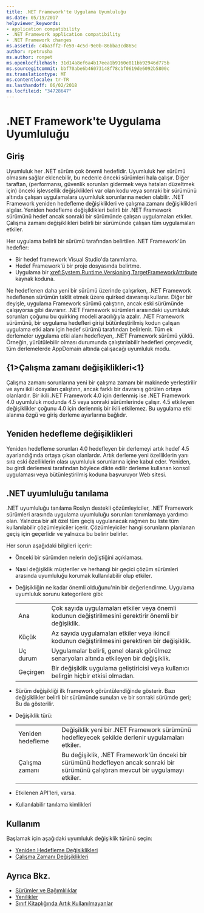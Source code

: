 ```yaml
---
title: .NET Framework'te Uygulama Uyumluluğu
ms.date: 05/19/2017
helpviewer_keywords:
- application compatibility
- .NET Framework application compatibility
- .NET Framework changes
ms.assetid: c4ba3ff2-fe59-4c5d-9e0b-86bba3cd865c
author: rpetrusha
ms.author: ronpet
ms.openlocfilehash: 31d14a8ef6a4b17eea1b9160e811bb92946d775b
ms.sourcegitcommit: bbf70abe6b46073148f78cbf0619de6092b5800c
ms.translationtype: MT
ms.contentlocale: tr-TR
ms.lasthandoff: 06/02/2018
ms.locfileid: "34728647"
---
```

# <a name="application-compatibility-in-the-net-framework"></a>.NET Framework'te Uygulama Uyumluluğu

## <a name="introduction"></a>Giriş
Uyumluluk her .NET sürüm çok önemli hedefidir. Uyumluluk her sürümü olmasını sağlar eklenebilir, bu nedenle önceki sürümleri hala çalışır. Diğer taraftan, (performansı, güvenlik sorunları gidermek veya hataları düzeltmek için) önceki işlevsellik değişiklikleri var olan kodu veya sonraki bir sürümünü altında çalışan uygulamalara uyumluluk sorunlarına neden olabilir. .NET Framework yeniden hedefleme değişiklikleri ve çalışma zamanı değişiklikleri algılar. Yeniden hedefleme değişiklikleri belirli bir .NET Framework sürümünü hedef ancak sonraki bir sürümünde çalışan uygulamaları etkiler. Çalışma zamanı değişiklikleri belirli bir sürümünde çalışan tüm uygulamaları etkiler.

Her uygulama belirli bir sürümü tarafından belirtilen .NET Framework'ün hedefler:

* Bir hedef framework Visual Studio'da tanımlama.
* Hedef Framework'ü bir proje dosyasında belirtme.
* Uygulama bir <xref:System.Runtime.Versioning.TargetFrameworkAttribute> kaynak koduna.

Ne hedeflenen daha yeni bir sürümü üzerinde çalışırken, .NET Framework hedeflenen sürümün taklit etmek üzere quirked davranışı kullanır. Diğer bir deyişle, uygulama Framework sürümü çalıştırın, ancak eski sürümünde çalışıyorsa gibi davranır. .NET Framework sürümleri arasındaki uyumluluk sorunları çoğunu bu quirking modeli aracılığıyla azalır. .NET Framework sürümünü, bir uygulama hedefleri girişi bütünleştirilmiş kodun çalışan uygulama etki alanı için hedef sürümü tarafından belirlenir. Tüm ek derlemeler uygulama etki alanı hedefleyen, .NET Framework sürümü yüklü. Örneğin, yürütülebilir olması durumunda çalıştırılabilir hedefleri çerçevedir, tüm derlemelerde AppDomain altında çalışacağı uyumluluk modu.

## <a name="runtime-changes"></a>{1&gt;Çalışma zamanı değişiklikleri&lt;1}

Çalışma zamanı sorunlarına yeni bir çalışma zamanı bir makinede yerleştirilir ve aynı ikili dosyaları çalıştırın, ancak farklı bir davranış görülen ortaya olanlardır. Bir ikili .NET Framework 4.0 için derlenmiş ise .NET Framework 4.0 uyumluluk modunda 4.5 veya sonraki sürümlerinde çalışır. 4.5 etkileyen değişiklikler çoğunu 4.0 için derlenmiş bir ikili etkilemez. Bu uygulama etki alanına özgü ve giriş derleme ayarlarına bağlıdır.

## <a name="retargeting-changes"></a>Yeniden hedefleme değişiklikleri

Yeniden hedefleme sorunları 4.0 hedefleyen bir derlemeyi artık hedef 4.5 ayarlandığında ortaya çıkan olanlardır. Artık derleme yeni özelliklerin yanı sıra eski özelliklerin olası uyumluluk sorunlarına içine kabul eder. Yeniden, bu girdi derlemesi tarafından böylece dikte edilir derleme kullanan konsol uygulaması veya bütünleştirilmiş koduna başvuruyor Web sitesi.

## <a name="net-compatibility-diagnostics"></a>.NET uyumluluğu tanılama

.NET uyumluluğu tanılama Roslyn destekli çözümleyiciler, .NET Framework sürümleri arasında uygulama uyumluluğu sorunları tanımlamaya yardımcı olan. Yalnızca bir alt özel tüm geçiş uygulanacak rağmen bu liste tüm kullanılabilir çözümleyiciler içerir. Çözümleyiciler hangi sorunların planlanan geçiş için geçerlidir ve yalnızca bu belirir belirler.

Her sorun aşağıdaki bilgileri içerir:

-   Önceki bir sürümden nelerin değiştiğini açıklaması.

-   Nasıl değişiklik müşteriler ve herhangi bir geçici çözüm sürümleri arasında uyumluluğu korumak kullanılabilir olup etkiler.

-   Değişikliğin ne kadar önemli olduğunu'nin bir değerlendirme. Uygulama uyumluluk sorunu kategorilere gibi:

    |   |   |
    |---|---|
    |Ana|Çok sayıda uygulamaları etkiler veya önemli kodunun değiştirilmesini gerektirir önemli bir değişiklik.|
    |Küçük|Az sayıda uygulamaları etkiler veya ikincil kodunun değiştirilmesini gerektiren bir değişiklik.|
    |Uç durum|Uygulamalar belirli, genel olarak görülmez senaryoları altında etkileyen bir değişiklik.|
    |Geçirgen|Bir değişiklik uygulama geliştiricisi veya kullanıcı belirgin hiçbir etkisi olmadan.|

-   Sürüm değişikliği ilk framework görüntülendiğinde gösterir. Bazı değişiklikler belirli bir sürümünde sunulan ve bir sonraki sürümde geri; Bu da gösterilir.

-   Değişiklik türü:

    |   |   |
    |---|---|
    |Yeniden hedefleme|Değişiklik yeni bir .NET Framework sürümünü hedefleyecek şekilde derlenir uygulamaları etkiler.|
    |Çalışma zamanı|Bu değişiklik, .NET Framework'ün önceki bir sürümünü hedefleyen ancak sonraki bir sürümünü çalıştıran mevcut bir uygulamayı etkiler.|

-   Etkilenen API'leri, varsa.

-   Kullanılabilir tanılama kimlikleri

## <a name="usage"></a>Kullanım
Başlamak için aşağıdaki uyumluluk değişiklik türünü seçin:

* [Yeniden Hedefleme Değişiklikleri](./retargeting/index.md)
* [Çalışma Zamanı Değişiklikleri](./runtime/index.md)


## <a name="see-also"></a>Ayrıca Bkz.

* [Sürümler ve Bağımlılıklar](../../../docs/framework/migration-guide/versions-and-dependencies.md)
* [Yenilikler](../../../docs/framework/whats-new/index.md)
* [Sınıf Kitaplığında Artık Kullanılmayanlar](../../../docs/framework/whats-new/whats-obsolete.md)
